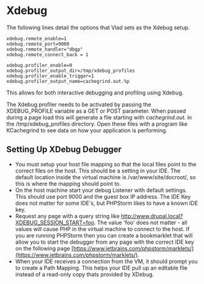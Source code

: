 <h1>Xdebug</h1>

The following lines detail the options that Vlad sets as the Xdebug setup.

    xdebug.remote_enable=1
    xdebug.remote_port=9000
    xdebug.remote_handler="dbgp"
    xdebug.remote_connect_back = 1

    xdebug.profiler_enable=0
    xdebug.profiler_output_dir=/tmp/xdebug_profiles
    xdebug.profiler_enable_trigger=1
    xdebug.profiler_output_name=cachegrind.out.%p

This allows for both interactive debugging and profiling using Xdebug.

The Xdebug profiler needs to be activated by passing the XDEBUG_PROFILE variable as a GET or POST parameter. When passed during a page load this will generate a file starting with _cachegrind.out._ in the /tmp/xdebug_profiles directory. Open these files with a program like KCachegrind to see data on how your application is performing.

## Setting Up XDebug Debugger

- You must setup your host file mapping so that the local files point to the correct files on the host. This should be a setting in your IDE. The default location inside the virtual machine is /var/www/site/docroot/, so this is where the mapping should point to.
- On the host machine start your debug Listener with default settings. This should use port 9000 and the guest box IP address. The IDE Key does not matter for some IDE's, but PHPStorm likes to have a known IDE key.
- Request any page with a query string like http://www.drupal.local?XDEBUG_SESSION_START=foo. The value 'foo' does not matter - all values will cause PHP in the virtual machine to connect to the host. If you are running PHPStorm then you can create a bookmarklet that will allow you to start the debugger from any page with the correct IDE key on the following page [https://www.jetbrains.com/phpstorm/marklets/](https://www.jetbrains.com/phpstorm/marklets/).
- When your IDE receives a connection from the VM, it should prompt you to create a Path Mapping. This helps your IDE pull up an editable file instead of a read-only copy thats provided by XDebug.
